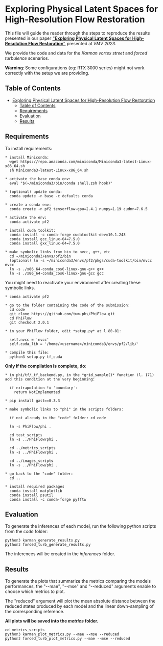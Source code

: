# Exploring Physical Latent Spaces for High-Resolution Flow Restoration

This file will guide the reader through the steps to reproduce the results presented in our paper [**"Exploring Physical Latent Spaces for High-Resolution Flow Restoration"**](https://arxiv.org/abs/2211.11298) presented at *VMV 2023*.

We provide the code and data for the *Karman vortex street* and *forced turbulence* scenarios.

**Warning**: Some configurations (eg: RTX 3000 series) might not work correctly with the setup we are providing.

## Table of Contents

- [Exploring Physical Latent Spaces for High-Resolution Flow Restoration](#exploring-physical-latent-spaces-for-high-resolution-flow-restoration)
  - [Table of Contents](#table-of-contents)
  - [Requirements](#requirements)
  - [Evaluation](#evaluation)
  - [Results](#results)


## Requirements

To install requirements:

```setup
* install Miniconda:
  wget https://repo.anaconda.com/miniconda/Miniconda3-latest-Linux-x86_64.sh
  sh Miniconda3-latest-Linux-x86_64.sh

* activate the base conda env:
  eval "$(~/miniconda3/bin/conda shell.zsh hook)"

* (optional) update conda:
  conda update -n base -c defaults conda

* create a conda env:
  conda create -n pf2 tensorflow-gpu=2.4.1 numpy=1.19 cudnn=7.6.5

* activate the env:
  conda activate pf2

* install cuda toolkit:
  conda install -c conda-forge cudatoolkit-dev=10.1.243
  conda install gcc_linux-64=7.5.0 
  conda install gxx_linux-64=7.5.0 

* make symbolic links from bin to nvcc, g++, etc
  cd ~/miniconda3/envs/pf2/bin
  (optional) ln -s ~/miniconda3/envs/pf2/pkgs/cuda-toolkit/bin/nvcc nvcc
  ln -s ./x86_64-conda_cos6-linux-gnu-g++ g++
  ln -s ./x86_64-conda_cos6-linux-gnu-gcc gcc
```

  You might need to reactivate your environment after creating these symbolic links.

```setup
* conda activate pf2

* go to the folder containing the code of the submission:
  cd code
  git clone https://github.com/tum-pbs/PhiFlow.git
  cd PhiFlow
  git checkout 2.0.1

* in your PhiFlow folder, edit *setup.py* at l.80-81:

  self.nvcc = 'nvcc'
  self.cuda_lib = '/home/<username>/miniconda3/envs/pf2/lib/'

* compile this file:
  python3 setup.py tf_cuda
```

 **Only if the compilation is complete, do:**

```setup
* in phi/tf/_tf_backend.py, in the *grid_sample()* function (l. 171) add this condition at the very beginning:

  if extrapolation != 'boundary':
    return NotImplemented

* pip install gast==0.3.3

* make symbolic links to "phi" in the scripts folders:

  if not already in the "code" folder: cd code

  ln -s PhiFlow/phi .

  cd test_scripts
  ln -s ../PhiFlow/phi .

  cd ../metrics_scripts
  ln -s ../PhiFlow/phi .

  cd ../images_scripts
  ln -s ../PhiFlow/phi .

* go back to the "code" folder:
  cd ..

* install required packages
  conda install matplotlib
  conda install psutil
  conda install -c conda-forge pyfftw

```

## Evaluation

To generate the inferences of each model, run the following python scripts from the *code* folder:

```eval
python3 karman_generate_results.py
python3 forced_turb_generate_results.py
```

The inferences will be created in the *inferences* folder.

## Results

To generate the plots that summarize the metrics comparing the models performances, the "--mae", "--mse" and "--reduced" arguments enable to choose which metrics to plot.

The "reduced" argument will plot the mean absolute distance between the reduced states produced by each model and the linear down-sampling of the corresponding reference.

**All plots will be saved into the *metrics* folder.**

```plot
cd metrics_scripts
python3 karman_plot_metrics.py --mae --mse --reduced
python3 forced_turb_plot_metrics.py --mae --mse --reduced
```
